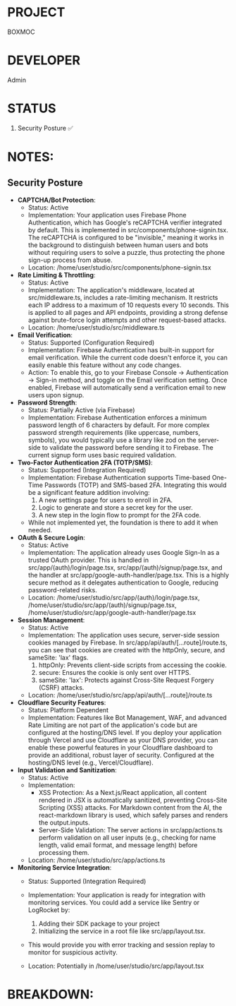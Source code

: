 # PROJECT
BOXMOC

# DEVELOPER
Admin


# STATUS
1. Security Posture ✅


# NOTES:

## Security Posture
*   **CAPTCHA/Bot Protection**:
    *   Status: Active
    *   Implementation: Your application uses Firebase Phone Authentication, which has Google's reCAPTCHA verifier integrated by default. This is implemented in src/components/phone-signin.tsx. The reCAPTCHA is configured to be "invisible," meaning it works in the background to distinguish between human users and bots without requiring users to solve a puzzle, thus protecting the phone sign-up process from abuse.
    *   Location: /home/user/studio/src/components/phone-signin.tsx
*   **Rate Limiting & Throttling**:
    *   Status: Active
    *   Implementation: The application's middleware, located at src/middleware.ts, includes a rate-limiting mechanism. It restricts each IP address to a maximum of 10 requests every 10 seconds. This is applied to all pages and API endpoints, providing a strong defense against brute-force login attempts and other request-based attacks.
    *   Location: /home/user/studio/src/middleware.ts
*   **Email Verification**:
    *   Status: Supported (Configuration Required)
    *   Implementation: Firebase Authentication has built-in support for email verification. While the current code doesn't enforce it, you can easily enable this feature without any code changes.
    *   Action: To enable this, go to your Firebase Console -> Authentication -> Sign-in method, and toggle on the Email verification setting. Once enabled, Firebase will automatically send a verification email to new users upon signup.
*   **Password Strength**:
    *   Status: Partially Active (via Firebase)
    *   Implementation: Firebase Authentication enforces a minimum password length of 6 characters by default. For more complex password strength requirements (like uppercase, numbers, symbols), you would typically use a library like zod on the server-side to validate the password before sending it to Firebase. The current signup form uses basic required validation.
*   **Two-Factor Authentication 2FA (TOTP/SMS)**:
    *   Status: Supported (Integration Required)
    *   Implementation: Firebase Authentication supports Time-based One-Time Passwords (TOTP) and SMS-based 2FA. Integrating this would be a significant feature addition involving:
        1. A new settings page for users to enroll in 2FA.
        2. Logic to generate and store a secret key for the user.
        3. A new step in the login flow to prompt for the 2FA code.
    *   While not implemented yet, the foundation is there to add it when needed.
*   **OAuth & Secure Login**:
    *   Status: Active
    *   Implementation: The application already uses Google Sign-In as a trusted OAuth provider. This is handled in src/app/(auth)/login/page.tsx, src/app/(auth)/signup/page.tsx, and the handler at src/app/google-auth-handler/page.tsx. This is a highly secure method as it delegates authentication to Google, reducing password-related risks.
    *   Location: /home/user/studio/src/app/(auth)/login/page.tsx, /home/user/studio/src/app/(auth)/signup/page.tsx, /home/user/studio/src/app/google-auth-handler/page.tsx
*   **Session Management**:
    *   Status: Active
    *   Implementation: The application uses secure, server-side session cookies managed by Firebase. In src/app/api/auth/[...route]/route.ts, you can see that cookies are created with the httpOnly, secure, and sameSite: 'lax' flags.
        1. httpOnly: Prevents client-side scripts from accessing the cookie.
        2. secure: Ensures the cookie is only sent over HTTPS.
        3. sameSite: 'lax': Protects against Cross-Site Request Forgery (CSRF) attacks.
    *   Location: /home/user/studio/src/app/api/auth/[...route]/route.ts
*   **Cloudflare Security Features**:
    *   Status: Platform Dependent
    *   Implementation: Features like Bot Management, WAF, and advanced Rate Limiting are not part of the application's code but are configured at the hosting/DNS level. If you deploy your application through Vercel and use Cloudflare as your DNS provider, you can enable these powerful features in your Cloudflare dashboard to provide an additional, robust layer of security. Configured at the hosting/DNS level (e.g., Vercel/Cloudflare).
*   **Input Validation and Sanitization**:
    *   Status: Active
    *   Implementation:
        *   XSS Protection: As a Next.js/React application, all content rendered in JSX is automatically sanitized, preventing Cross-Site Scripting (XSS) attacks. For Markdown content from the AI, the react-markdown library is used, which safely parses and renders the output.inputs.
        *   Server-Side Validation: The server actions in src/app/actions.ts perform validation on all user inputs (e.g., checking for name length, valid email format, and message length) before processing them.
    *   Location: /home/user/studio/src/app/actions.ts
*   **Monitoring Service Integration**:
    *   Status: Supported (Integration Required)
    *   Implementation: Your application is ready for integration with monitoring services. You could add a service like Sentry or LogRocket by:
        1. Adding their SDK package to your project
        2. Initializing the service in a root file like src/app/layout.tsx.

    *   This would provide you with error tracking and session replay to monitor for suspicious activity.
    *   Location: Potentially in /home/user/studio/src/app/layout.tsx


# BREAKDOWN:

